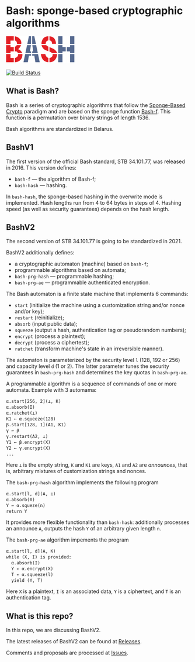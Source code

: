 # Bash: sponge-based cryptographic algorithms

![](figs/bash-logo-small.png)

[![Build Status](https://travis-ci.org/bcrypto/bash.svg?branch=master)](https://travis-ci.org/bcrypto/bash)

## What is Bash?

Bash is a series of cryptographic algorithms that follow the [Sponge-Based 
Crypto](https://keccak.team/files/CSF-0.1.pdf) paradigm and 
are based on the sponge function [Bash-f](https://eprint.iacr.org/2016/587.pdf). 
This function is a permutation over binary strings of length 1536. 

Bash algorithms are standardized in Belarus.

## BashV1

The first version of the official Bash standard, STB 34.101.77, was released in 
2016. This version defines: 
- `bash-f` — the algorithm of Bash-f;
- `bash-hash` — hashing.

In `bash-hash`, the sponge-based hashing in the overwrite mode is implemented.
Hash lengths run from 4 to 64 bytes in steps of 4. Hashing speed (as well as
security guarantees) depends on the hash length.

## BashV2

The second version of STB 34.101.77 is going to be standardized in 2021.

BashV2 additionally defines:
- a cryptographic automaton (machine) based on `bash-f`;
- programmable algorithms based on automata;
- `bash-prg-hash` — programmable hashing;
- `bash-prg-ae` — programmable authenticated encryption.

The Bash automaton is a finite state machine that implements 6 commands:
- `start` (initialize the machine using a customization string and/or nonce and/or key);
- `restart` (reinitialize);
- `absorb` (input public data);
- `squeeze` (output a hash, authentication tag or pseudorandom numbers);
- `encrypt` (process a plaintext);
- `decrypt` (process a ciphertest);
- `ratchet` (transform machine's state in an irreversible manner).

The automaton is parameterized by the security level `l` (128, 192 or 256)
and capacity level `d` (1 or 2). The latter parameter tunes the security guarantees 
in `bash-prg-hash` and determines the key quotas in `bash-prg-ae`.

A programmable algorithm is a sequence of commands of one or more automata.
Example with 3 automama: 

    α.start[256, 2](⊥, K)
    α.absorb(I)
    α.ratchet(⊥)
    K1 ← α.squeeze(128)
    β.start[128, 1](A1, K1)
    γ ← β
    γ.restart(A2, ⊥)
    Y1 ← β.encrypt(X)
    Y2 ← γ.encrypt(X)
    ...

Here `⊥` is the empty string, `K` and `K1` are keys, 
`A1` and `A2` are *announces*, that is, arbitrary 
mixtures of customization strings and nonces.

The `bash-prg-hash` algorithm implements the following program

    α.start[l, d](A, ⊥)
    α.absorb(X)
    Y ← α.squeze(n)
    return Y

It provides more flexible functionality than `bash-hash`: 
additionally processes an announce `A`, outputs the hash `Y` 
of an arbitrary given length `n`.

The `bash-prg-ae` algorithm impements the program

    α.start[l, d](A, K)
    while (X, I) is provided:
      α.absorb(I)
      Y ← α.encrypt(X)
      T ← α.squeeze(l)
      yield (Y, T)

Here `X` is a plaintext, `I` is an associated data,
`Y` is a ciphertext, and `T` is an authentication tag.

## What is this repo?

In this repo, we are discussing BashV2.

The latest releases of BashV2 can be found at 
[Releases](https://github.com/bcrypto/bash/releases).

Comments and proposals are processed at 
[Issues](https://github.com/bcrypto/bash/issues). 

